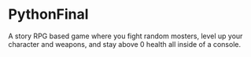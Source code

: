 # PythonFinal
A story RPG based game where you fight random mosters, level up your character and weapons, and stay above 0 health all inside of a console.
